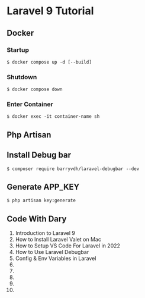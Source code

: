 # Laravel 9 Tutorial

## Docker

### Startup

``$ docker compose up -d [--build]``

### Shutdown

``$ docker compose down``

### Enter Container

``$ docker exec -it container-name sh``

## Php Artisan


## Install Debug bar

``$ composer require barryvdh/laravel-debugbar --dev``

## Generate APP_KEY

``$ php artisan key:generate``

## Code With Dary

1. Introduction to Laravel 9
2. How to Install Laravel Valet on Mac
3. How to Setup VS Code For Laravel in 2022
4. How to Use Laravel Debugbar
5. Config & Env Variables in Laravel
6.
7.
8.
9.
10.
